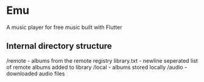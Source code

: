 # Emu

A music player for free music built with Flutter

## Internal directory structure

/remote - albums from the remote registry
library.txt - newline seperated list of remote albums added to library
/local - albums stored locally
/audio - downloaded audio files